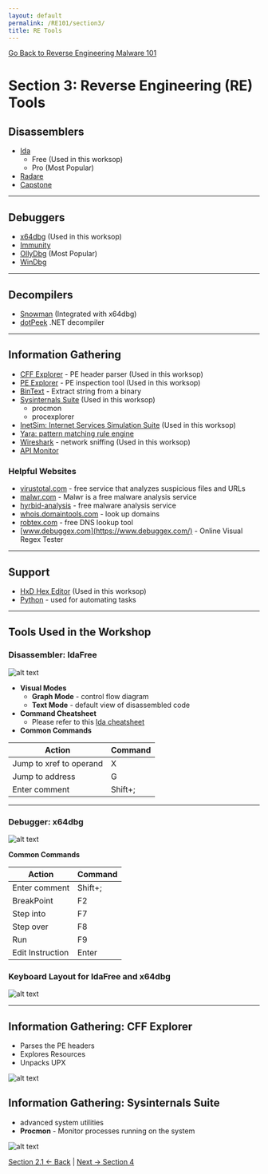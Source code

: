 ```yaml
---
layout: default
permalink: /RE101/section3/
title: RE Tools
---
```

[Go Back to Reverse Engineering Malware 101](https://securedorg.github.io/RE101/)

# Section 3: Reverse Engineering (RE) Tools #


## Disassemblers

* [Ida](https://www.hex-rays.com/products/ida/)
  * Free (Used in this worksop)
  * Pro (Most Popular)
* [Radare](https://www.radare.org)
* [Capstone](http://www.capstone-engine.org/)

---

## Debuggers

* [x64dbg](http://x64dbg.com/) (Used in this worksop)
* [Immunity](https://www.immunityinc.com/products/debugger/)
* [OllyDbg](http://www.ollydbg.de/)  (Most Popular)
* [WinDbg](https://developer.microsoft.com/en-us/windows/hardware/windows-driver-kit)

---

## Decompilers

* [Snowman](https://derevenets.com/) (Integrated with x64dbg)
* [dotPeek](https://www.jetbrains.com/decompiler/) .NET decompiler

---

## Information Gathering

* [CFF Explorer](http://www.ntcore.com/exsuite.php) - PE header parser (Used in this worksop)
* [PE Explorer](http://www.heaventools.com/overview.htm) - PE inspection tool (Used in this worksop)
* [BinText](https://www.mcafee.com/hk/downloads/free-tools/bintext.aspx) - Extract string from a binary
* [Sysinternals Suite](https://technet.microsoft.com/en-us/sysinternals/bb842062.aspx) (Used in this worksop)
  * procmon
  * procexplorer
* [InetSim: Internet Services Simulation Suite](http://www.inetsim.org/downloads.html) (Used in this worksop)
* [Yara: pattern matching rule engine](https://virustotal.github.io/yara/)
* [Wireshark](https://www.wireshark.org/download.html) - network sniffing (Used in this worksop)
* [API Monitor](http://www.rohitab.com/downloads)

### Helpful Websites

* [virustotal.com](https://www.virustotal.com/) - free service that analyzes suspicious files and URLs 
* [malwr.com](https://malwr.com/) - Malwr is a free malware analysis service
* [hyrbid-analysis](https://www.hybrid-analysis.com/) - free malware analysis service
* [whois.domaintools.com](http://whois.domaintools.com/) - look up domains
* [robtex.com](https://www.robtex.com/) - free DNS lookup tool 
* [www.debuggex.com](https://www.debuggex.com/) - Online Visual Regex Tester

---
  
## Support

* [HxD Hex Editor](https://mh-nexus.de/en/hxd/) (Used in this worksop)
* [Python](https://www.python.org/downloads/) - used for automating tasks

---

## Tools Used in the Workshop

### Disassembler: IdaFree

![alt text](https://securedorg.github.io/images/IdaFree.gif "IdaFree Layout")

* **Visual Modes**
  * **Graph Mode** - control flow diagram
  * **Text Mode** - default view of disassembled code
* **Command Cheatsheet**
  * Please refer to this [Ida cheatsheet](https://securedorg.github.io/idacheatsheet.html)
* **Common Commands**

| Action | Command |
| --- | --- |
| Jump to xref to operand | X |
| Jump to address | G |
| Enter comment	| Shift+; |

---

### Debugger: x64dbg

![alt text](https://securedorg.github.io/images/x64dbg.gif "x64dbg Layout")

**Common Commands**

| Action | Command |
| --- | --- |
| Enter comment	| Shift+; |
| BreakPoint	| F2 |
| Step into	| F7 |
| Step over	| F8 |
| Run	| F9 |
| Edit Instruction | Enter |

### Keyboard Layout for IdaFree and x64dbg

![alt text](https://securedorg.github.io/images/keyboarddbg.gif "Keyboad Layout")

---

## Information Gathering: CFF Explorer

* Parses the PE headers
* Explores Resources
* Unpacks UPX

![alt text](https://securedorg.github.io/images/CFFexplorer.gif "CFF Explorer")

## Information Gathering: Sysinternals Suite

* advanced system utilities
* **Procmon** - Monitor processes running on the system

![alt text](https://securedorg.github.io/images/procmon.png "Procmon")


[Section 2.1 <- Back](https://securedorg.github.io/RE101/section2.1) | [Next -> Section 4](https://securedorg.github.io/RE101/section4)

